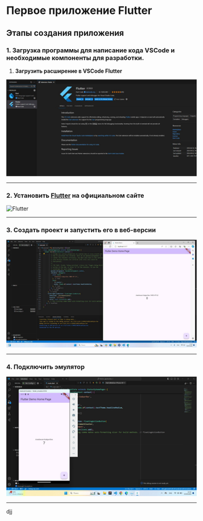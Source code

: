 # Первое приложение Flutter
## Этапы создания приложения 
### 1. Загрузка программы для написание кода VSCode и необходимые компоненты для разработки. 
1. __Загрузить расширение в VSCode Flutter__
   
![Vscode](img_readme/photo_5379849810355544292_y.jpg)
____
### 2. Установить [Flutter](https://docs.flutter.dev/get-started/install/windows/mobile) на официальном сайте 
![Flutter](https://res.cloudinary.com/nitishk72/image/upload/v1586796259/nstack_in/courses/flutter/flutter-banner.png)
 ____
### 3. Создать проект и запустить его в веб-версии
![pic](img_readme/photo_5379849810355544350_y.jpg)
___
### 4. Подключить эмулятор 
![pic](img_readme/photo_5390848457096422968_w.jpg)
___
djj